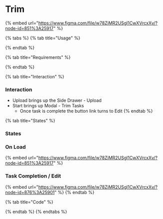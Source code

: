 # Trim

{% embed url="https://www.figma.com/file/w78ZiMR2USgl1CwXVrcxXv/?node-id=851%3A25917" %}

{% tabs %}
{% tab title="Usage" %}

{% endtab %}

{% tab title="Requirements" %}

{% endtab %}

{% tab title="Interaction" %}
### Interaction

* Upload brings up the Side Drawer - Upload
* Start brings up Modal - Trim Tasks
  * Once task is complete the button link turns to Edit
{% endtab %}

{% tab title="States" %}
### States

### On Load

{% embed url="https://www.figma.com/file/w78ZiMR2USgl1CwXVrcxXv/?node-id=851%3A25917" %}

### Task Completion / Edit

{% embed url="https://www.figma.com/file/w78ZiMR2USgl1CwXVrcxXv/?node-id=876%3A25901" %}
{% endtab %}

{% tab title="Code" %}

{% endtab %}
{% endtabs %}





